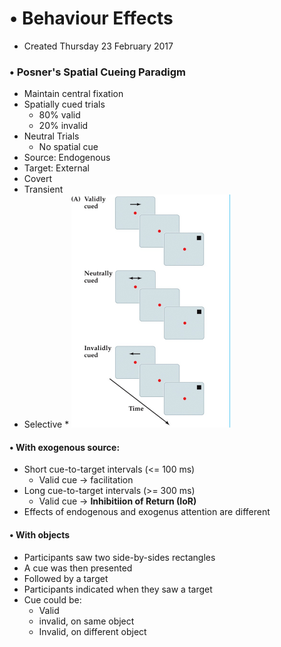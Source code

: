 # • Behaviour Effects

* Created Thursday 23 February 2017


### • Posner's Spatial Cueing Paradigm

* Maintain central fixation
* Spatially cued trials
	* 80% valid
	* 20% invalid
* Neutral Trials
	* No spatial cue
* Source: Endogenous
* Target: External
* Covert
* Transient
* Selective
			* ![](./Behaviour_Effects/pasted_image.png)



#### • With exogenous source:

* Short cue-to-target intervals (<= 100 ms)
	* Valid cue -> facilitation
* Long cue-to-target intervals (>= 300 ms)
	* Valid cue -> **Inhibitiion of Return (IoR)**
* Effects of endogenous and exogenus attention are different

	

#### • With objects

* Participants saw two side-by-sides rectangles
* A cue was then presented
* Followed by a target
* Participants indicated when they saw a target
* Cue could be:
	* Valid
	* invalid, on same object
	* Invalid, on different object






